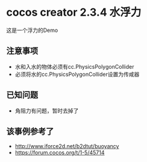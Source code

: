 # cocos creator 2.3.4 水浮力
这是一个浮力的Demo

## 注意事项
* 水和入水的物体必须有cc.PhysicsPolygonCollider
* 必须将水的cc.PhysicsPolygonCollider设置为传咸器

## 已知问题
* 角阻力有问题，暂时去掉了

## 该事例参考了
* http://www.iforce2d.net/b2dtut/buoyancy
* https://forum.cocos.org/t/1-5/45714
